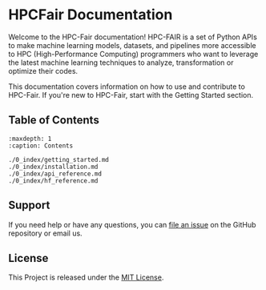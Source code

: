 # HPCFair Documentation

Welcome to the HPC-Fair documentation! HPC-FAIR is a set of Python APIs to make machine learning models, datasets, and pipelines more accessible to HPC (High-Performance Computing) programmers who want to leverage the latest machine learning techniques to analyze, transformation or optimize their codes. 

This documentation covers information on how to use and contribute to HPC-Fair. If you're new to HPC-Fair, start with the Getting Started section.

## Table of Contents

```{toctree}
:maxdepth: 1
:caption: Contents

./0_index/getting_started.md
./0_index/installation.md
./0_index/api_reference.md
./0_index/hf_reference.md
```





## Support

If you need help or have any questions, you can [file an issue](https://github.com/HPC-FAIR/docs/issues) on the GitHub repository or email us.

## License

This Project is released under the [MIT License](https://github.com/yourusername/myproject/blob/main/LICENSE).
